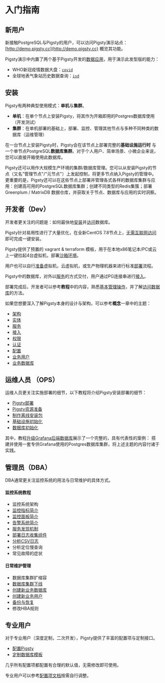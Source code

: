 # 入门指南



## 新用户

新接触PostgreSQL与Pigsty的用户，可以访问Pigsty演示站点：[http://demo.pigsty.cc](http://demo.pigsty.cc) 概览其功能。

Pigsty演示中内置了两个基于Pigsty开发的[数据应用](t-application.md)，用于演示此发型版的能力：
  * WHO新冠疫情数据大盘：[`covid`](http://demo.pigsty.cc/d/covid-overview)
  * 全球地表气象站历史数据查询：[`isd`](http://demo.pigsty.cc/d/isd-overview)

## 安装

Pigsty有两种典型使用模式：**单机**与**集群**。

* **单机**：在单个节点上安装Pigsty，将其作为开箱即用的Postgres数据库使用（开发测试）
* **集群**：在单机部署的基础上，部署、监控、管理其他节点与多种不同种类的数据库（运维管理）

在一台节点上安装Pigsty时，Pigsty会在该节点上部署完整的**基础设施运行时** 与 一个单节点PostgreSQL**数据库集群**。对于个人用户、简单场景、小微企业来说，您可以直接开箱使用此数据库。

Pigsty还可以用作大规模生产环境的集群/数据库管理。您可以从安装Pigsty的节点（又名"管理节点"/"元节点"）上发起控制，将更多节点纳入Pigsty的管理中。
更重要的是，Pigsty还可以在这些节点上部署并管理各式各样的数据库集群与应用：创建高可用的PostgreSQL数据库集群；创建不同类型的Redis集簇；部署 Greenplum / MatrixDB 数据仓库，并获取关于节点、数据库与应用的实时洞察。


## 开发者（Dev）

开发者更关注的问题是：如何最快地[安装](s-install.md)并[访问](c-access.md)数据库。

Pigsty针对易用性进行了大量优化，在全新CentOS 7.8节点上，[无需互联网访问](t-offline.md)即可完成一键安装。

Pigsty提供了预置的 vagrant & terraform 模板，用于在本地x86笔记本/PC或云上一键拉起4台虚拟机，部署[沙箱环境](d-sandbox.md.md)。

用户也可以自行[准备](d-prepare.md)虚拟机，云虚拟机，或生产物理机器来进行标准[部署](d-deploy.md)流程。

Pigsty中的数据库，对外以[服务](c-service.md)的方式交付，用户通过PG连接串进行[接入](c-access.md)。

部署完成后，开发者可以参考**教程**中的内容，熟悉[基本管理操作](t-operation.md)，并了解[访问数据库](c-access.md)的方法。

如果您想要深入了解Pigsty本身的设计与架构，可以参考**概念**一章中的主题：
   * [架构](c-arch.md)
   * [实体](c-entity.md)
   * [服务](c-service.md#服务)
   * [接入](c-service.md#接入)
   * [权限](c-privilege.md#权限)
   * [认证](c-privilege.md#认证)
   * [配置](v-config.md)
   * [业务用户](c-pgdbuser.md#用户)
   * [业务数据库](c-pgdbuser.md#数据库)

## 运维人员 （OPS）

运维人员更关注实施部署的细节，以下教程将介绍Pigsty安装部署的细节：

   * [Pigsty部署](d-deploy.md)
   * [Pigsty资源准备](d-prepare.md)
   * [制作离线安装包](t-offline.md)
   * [基础设施初始化](p-infra.md)
   * [数据库初始化](p-pgsql.md)

其中，教程[升级Grafana后端数据库](t-grafana-upgrade.md)展示了一个完整的，具有代表性的案例：
搭建并使用一套专供Grafana使用的Postgres数据库集群，将上述主题的内容付诸于实践。



## 管理员（DBA）

DBA通常更关注监控系统的用法与日常维护的具体方式。

#### 监控系统教程
   * 监控系统架构
   * [监控指标简介](m-metric.md)
   * [监控面板简介](m-dashboard.md)
   * [告警系统简介](r-alert.md)
   * [服务发现机制](m-discovery.md)
   * [部署日志收集组件](t-logging.md)
   * [分析CSV日志](t-log-analysis.md)
   * 分析定位慢查询
   * 常见故障的症状

#### 日常维护管理
   * 数据库集群扩缩容
   * [数据库集群下线](p-pgsql-remove.md)
   * [创建新业务数据库](p-pgsql-createdb.md)
   * [创建新业务用户](p-pgsql-createuser.md)
   * [备份与恢复](t-backup.md)
   * 修改HBA规则

## 专业用户

对于专业用户（深度定制，二次开发），Pigsty提供了丰富的配置项与定制接口。

  * [配置Pigsty](v-config.md#配置项清单)
  * [定制数据库模板](v-pgsql-customize.md)

几乎所有配置项都配置有合理的默认值，无需修改即可使用。

专业用户可以参考[配置项文档](v-config.md)按需自行调整。
